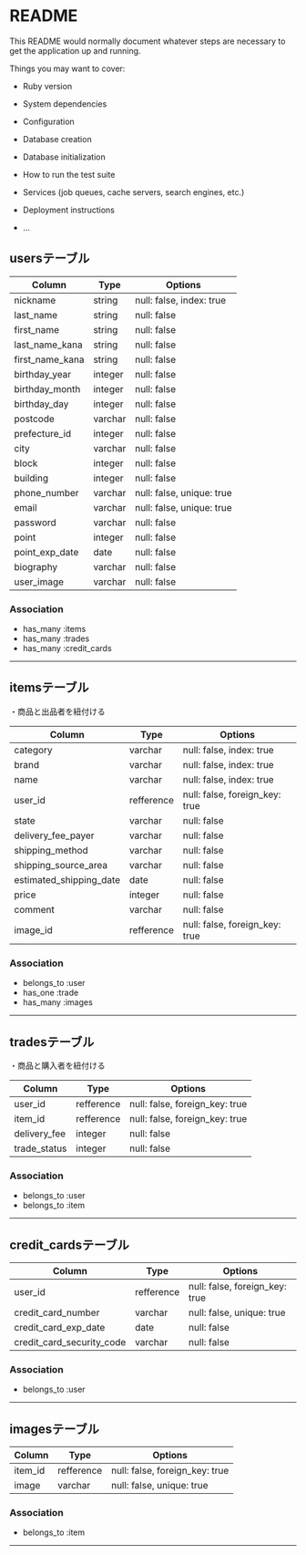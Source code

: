 # README

This README would normally document whatever steps are necessary to get the
application up and running.

Things you may want to cover:

* Ruby version

* System dependencies

* Configuration

* Database creation

* Database initialization

* How to run the test suite

* Services (job queues, cache servers, search engines, etc.)

* Deployment instructions

* ...

## usersテーブル

|Column|Type|Options|
|------|----|-------|
|nickname|string|null: false, index: true|
|last_name|string|null: false|
|first_name|string|null: false|
|last_name_kana|string|null: false|
|first_name_kana|string|null: false|
|birthday_year|integer|null: false|
|birthday_month|integer|null: false|
|birthday_day|integer|null: false|
|postcode|varchar|null: false|
|prefecture_id|integer|null: false|
|city|varchar|null: false|
|block|integer|null: false|
|building|integer|null: false|
|phone_number|varchar|null: false, unique: true|
|email|varchar|null: false, unique: true|
|password|varchar|null: false|
|point|integer|null: false|
|point_exp_date|date|null: false|
|biography|varchar|null: false|
|user_image|varchar|null: false|

### Association
- has_many :items
- has_many :trades
- has_many :credit_cards

---------------------------------------------------------

## itemsテーブル
・商品と出品者を紐付ける

|Column|Type|Options|
|------|----|-------|
|category|varchar|null: false, index: true|    table
|brand|varchar|null: false, index: true|    table
|name|varchar|null: false, index: true|
|user_id|refference|null: false, foreign_key: true|
|state|varchar|null: false|
|delivery_fee_payer|varchar|null: false|
|shipping_method|varchar|null: false|
|shipping_source_area|varchar|null: false|
|estimated_shipping_date|date|null: false|
|price|integer|null: false|
|comment|varchar|null: false|
|image_id|refference|null: false, foreign_key: true|

### Association
- belongs_to :user
- has_one :trade
- has_many :images

---------------------------------------------------------

## tradesテーブル
・商品と購入者を紐付ける

|Column|Type|Options|
|------|----|-------|
|user_id|refference|null: false, foreign_key: true|
|item_id|refference|null: false, foreign_key: true|
|delivery_fee|integer|null: false|
|trade_status|integer|null: false|

### Association
- belongs_to :user
- belongs_to :item

---------------------------------------------------------

## credit_cardsテーブル

|Column|Type|Options|
|------|----|-------|
|user_id|refference|null: false, foreign_key: true|
|credit_card_number|varchar|null: false, unique: true|
|credit_card_exp_date|date|null: false|
|credit_card_security_code|varchar|null: false|

### Association
- belongs_to :user

---------------------------------------------------------

## imagesテーブル

|Column|Type|Options|
|------|----|-------|
|item_id|refference|null: false, foreign_key: true|
|image|varchar|null: false, unique: true|

### Association
- belongs_to :item

---------------------------------------------------------
